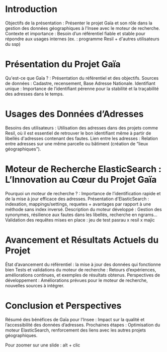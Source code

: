 # Introduction

Objectifs de la présentation : Présenter le projet Gaïa et son rôle dans la gestion des données géographiques à l'Insee avec le moteur de recherche.
Contexte et importance : Besoin d’un référentiel fiable et stable pour répondre aux usages internes (ex. : programme Resil + d'autres utilisateurs du ssp)

# Présentation du Projet Gaïa
Qu'est-ce que Gaïa ? : Présentation du référentiel et des objectifs.
Sources de données : Cadastre, recensement, Base Adresse Nationale.
Identifiant unique : Importance de l’identifiant pérenne pour la stabilité et la traçabilité des adresses dans le temps.

# Usages des Données d’Adresses
Besoins des utilisateurs : Utilisation des adresses dans des projets comme Resil, où il est essentiel de retrouver le bon identifiant même à partir de libellés d'adresses contenant des fautes.
Lien entre les adresses : Relation entre adresses sur une même parcelle ou bâtiment (création de “lieux géographiques”).

# Moteur de Recherche ElasticSearch : L’Innovation au Cœur du Projet Gaïa
Pourquoi un moteur de recherche ? : Importance de l’identification rapide et de la mise à jour efficace des adresses.
Présentation d'ElasticSearch : indexation, mappings/settings, requetes + avantages par rapport à une méthode sans index inversé.
Description du moteur développé : Gestion des synonymes, résilience aux fautes dans les libellés, recherche en ngrams...
Validation des requêtes mises en place : jeu de test pasrau x resil x majic

# Avancement et Résultats Actuels du Projet
État d’avancement du référentiel : la mise à jour des données qui fonctionne bien
Tests et validations du moteur de recherche : Retours d’expériences, améliorations continues, et exemples de résultats obtenus.
Perspectives de développement : Améliorations prévues pour le moteur de recherche, nouvelles sources à intégrer.

# Conclusion et Perspectives
Résumé des bénéfices de Gaïa pour l'Insee : Impact sur la qualité et l’accessibilité des données d’adresses.
Prochaines étapes : Optimisation du moteur ElasticSearch, renforcement des liens avec les autres projets géographiques.


Pour zoomer sur une slide : alt + clic

